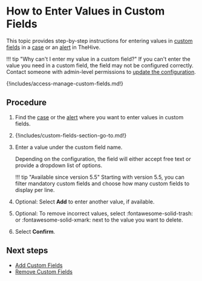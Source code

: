 # How to Enter Values in Custom Fields

This topic provides step-by-step instructions for entering values in [custom fields](../../../../administration/custom-fields/about-custom-fields.md) in a [case](../about-cases.md) or an [alert](../../alerts/about-alerts.md) in TheHive.

!!! tip "Why can't I enter my value in a custom field?"
    If you can't enter the value you need in a custom field, the field may not be configured correctly. Contact someone with admin-level permissions to [update the configuration](../../../../administration/custom-fields/edit-a-custom-field.md).

{!includes/access-manage-custom-fields.md!}

## Procedure

1. Find the [case](../../cases/search-for-cases/find-a-case.md) or the [alert](../../alerts/search-for-alerts/find-an-alert.md) where you want to enter values in custom fields.

2. {!includes/custom-fields-section-go-to.md!}

3. Enter a value under the custom field name.

    Depending on the configuration, the field will either accept free text or provide a dropdown list of options.

    !!! tip "Available since version 5.5"
        Starting with version 5.5, you can filter mandatory custom fields and choose how many custom fields to display per line.

4. Optional: Select **Add** to enter another value, if available.

5. Optional: To remove incorrect values, select :fontawesome-solid-trash: or :fontawesome-solid-xmark: next to the value you want to delete.

6. Select **Confirm**.

## Next steps

* [Add Custom Fields](add-custom-fields.md)
* [Remove Custom Fields](remove-custom-fields.md)